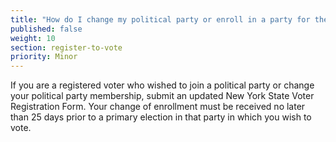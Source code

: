```yaml
---
title: "How do I change my political party or enroll in a party for the first time?"
published: false
weight: 10
section: register-to-vote
priority: Minor
---
```

If you are a registered voter who wished to join a political party or change your political party membership, submit an updated New York State Voter Registration Form. Your change of enrollment must be received no later than 25 days prior to a primary election in that party in which you wish to vote.  
